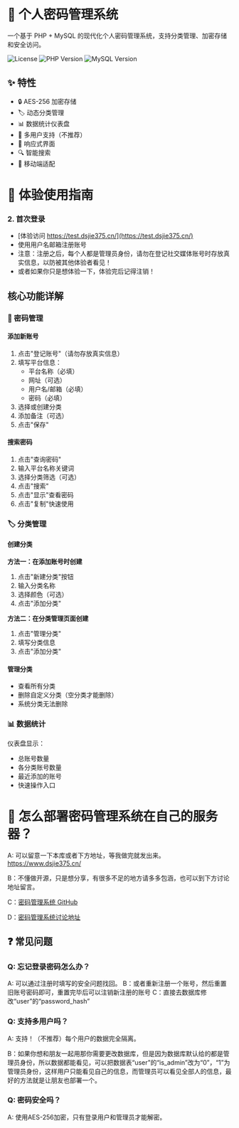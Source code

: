 # 🔐 个人密码管理系统

一个基于 PHP + MySQL 的现代化个人密码管理系统，支持分类管理、加密存储和安全访问。

![License](https://img.shields.io/badge/license-MIT-blue.svg)
![PHP Version](https://img.shields.io/badge/php-%3E%3D7.4-green.svg)
![MySQL Version](https://img.shields.io/badge/mysql-%3E%3D5.7-orange.svg)

## ✨ 特性

- 🔒 AES-256 加密存储
- 🏷️ 动态分类管理
- 📊 数据统计仪表盘
- 👥 多用户支持（不推荐）
- 🎨 响应式界面
- 🔍 智能搜索
- 📱 移动端适配

# 📖 体验使用指南

### 2. 首次登录
- [体验访问 https://test.dsjie375.cn/](https://test.dsjie375.cn/)
- 使用用户名邮箱注册账号
- 注意：注册之后，每个人都是管理员身份，请勿在登记社交媒体账号时存放真实信息，以防被其他体验者看见！
- 或者如果你只是想体验一下，体验完后记得注销！

## 核心功能详解

### 🔐 密码管理

#### 添加新账号
1. 点击"登记账号"（请勿存放真实信息）
2. 填写平台信息：
   - 平台名称（必填）
   - 网址（可选）
   - 用户名/邮箱（必填）
   - 密码（必填）
3. 选择或创建分类
4. 添加备注（可选）
5. 点击"保存"

#### 搜索密码
1. 点击"查询密码"
2. 输入平台名称关键词
3. 选择分类筛选（可选）
4. 点击"搜索"
5. 点击"显示"查看密码
6. 点击"复制"快速使用

### 🏷️ 分类管理

#### 创建分类
**方法一：在添加账号时创建**
1. 点击"新建分类"按钮
2. 输入分类名称
3. 选择颜色（可选）
4. 点击"添加分类"

**方法二：在分类管理页面创建**
1. 点击"管理分类"
2. 填写分类信息
3. 点击"添加分类"

#### 管理分类
- 查看所有分类
- 删除自定义分类（空分类才能删除）
- 系统分类无法删除

### 📊 数据统计

仪表盘显示：
- 总账号数量
- 各分类账号数量
- 最近添加的账号
- 快速操作入口

# 🔐 怎么部署密码管理系统在自己的服务器？

A: 可以留意一下本库或者下方地址，等我做完就发出来。
https://www.dsjie375.cn/ 

B：不懂做开源，只是想分享，有很多不足的地方请多多包涵，也可以到下方讨论地址留言。

C：[密码管理系统 GitHub](https://github.com/DSJIE375/password-manager)

D：[密码管理系统讨论地址](https://www.dsjie375.cn/index.php/2025/10/13/password-manager/)

## ❓ 常见问题

### Q: 忘记登录密码怎么办？
A: 可以通过注册时填写的安全问题找回。
B：或者重新注册一个账号，然后重置旧账号密码即可，重置完毕后可以注销新注册的账号
C：直接去数据库修改“user”的“password_hash”

### Q: 支持多用户吗？
A: 支持！（不推荐）每个用户的数据完全隔离。

B：如果你想和朋友一起用那你需要更改数据库，但是因为数据库默认给的都是管理员身份，所以数据都能看见，可以把数据表“user”的“is_admin”改为“0”，“1”为管理员身份，这样用户只能看见自己的信息，而管理员可以看见全部人的信息，最好的方法就是让朋友也部署一个。


### Q: 密码安全吗？
A: 使用AES-256加密，只有登录用户和管理员才能解密。


